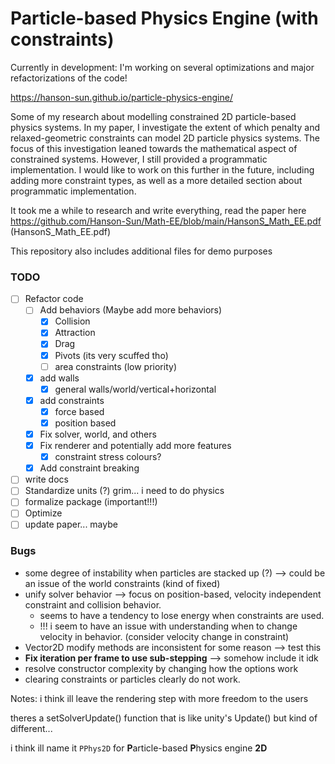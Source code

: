 # Particle-based Physics Engine (with constraints)

Currently in development: I'm working on several optimizations and major refactorizations of the code!

https://hanson-sun.github.io/particle-physics-engine/

Some of my research about modelling constrained 2D particle-based physics systems. In my paper, I investigate the extent of which penalty and relaxed-geometric constraints can model 2D particle physics systems. The focus of this investigation leaned towards the mathematical aspect of constrained systems. However, I still provided a programmatic implementation. I would like to work on this further in the future, including adding more constraint types, as well as a more detailed section about programmatic implementation.

It took me a while to research and write everything, read the paper here https://github.com/Hanson-Sun/Math-EE/blob/main/HansonS_Math_EE.pdf (HansonS_Math_EE.pdf)

This repository also includes additional files for demo purposes


### TODO
- [ ] Refactor code
  - [ ] Add behaviors (Maybe add more behaviors)
    - [x] Collision 
    - [x] Attraction
    - [x] Drag
    - [x] Pivots (its very scuffed tho)
    - [ ] area constraints (low priority)
  - [x] add walls
    - [x] general walls/world/vertical+horizontal
  - [x] add constraints
    - [x] force based
    - [x] position based
  - [x] Fix solver, world, and others
  - [x] Fix renderer and potentially add more features
    - [x] constraint stress colours? 
  - [x] Add constraint breaking
- [ ] write docs
- [ ] Standardize units (?) grim... i need to do physics
- [ ] formalize package (important!!!)
- [ ] Optimize
- [ ] update paper... maybe

### Bugs
- some degree of instability when particles are stacked up (?) --> could be an issue of the world constraints (kind of fixed)
- unify solver behavior --> focus on position-based, velocity independent constraint and collision behavior.
  - seems to have a tendency to lose energy when constraints are used.
  - !!! i seem to have an issue with understanding when to change velocity in behavior. (consider velocity change in constraint)
- Vector2D modify methods are inconsistent for some reason --> test this
- **Fix iteration per frame to use sub-stepping** --> somehow include it idk
- resolve constructor complexity by changing how the options work
- clearing constraints or particles clearly do not work.

Notes:
i think ill leave the rendering step with more freedom to the users 

theres a setSolverUpdate() function that is like unity's Update() but kind of different...


i think ill name it `PPhys2D` for **P**article-based **P**hysics engine **2D**


